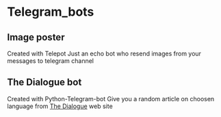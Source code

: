 # Telegram_bots

## Image poster
Created with Telepot
Just an echo bot who resend images from your messages to telegram channel

## The Dialogue bot
Created with Python-Telegram-bot
Give you a random article on choosen language from [The Dialogue](http://www.the-dialogue.com/en/) web site
